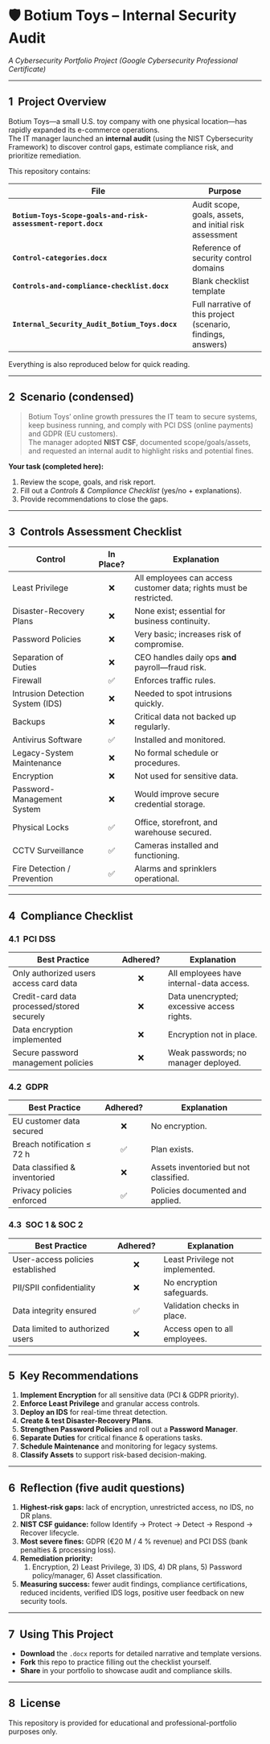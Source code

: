 # 🛡️ Botium Toys – Internal Security Audit  
*A Cybersecurity Portfolio Project (Google Cybersecurity Professional Certificate)*

---

## 1&nbsp;&nbsp;Project Overview  

Botium Toys—a small U.S. toy company with one physical location—has rapidly expanded its e-commerce operations.  
The IT manager launched an **internal audit** (using the NIST Cybersecurity Framework) to discover control gaps, estimate compliance risk, and prioritize remediation.

This repository contains:

| File | Purpose |
|------|---------|
| **`Botium-Toys-Scope-goals-and-risk-assessment-report.docx`** | Audit scope, goals, assets, and initial risk assessment |
| **`Control-categories.docx`** | Reference of security control domains |
| **`Controls-and-compliance-checklist.docx`** | Blank checklist template |
| **`Internal_Security_Audit_Botium_Toys.docx`** | Full narrative of this project (scenario, findings, answers) |

Everything is also reproduced below for quick reading.

---

## 2&nbsp;&nbsp;Scenario (condensed)

> Botium Toys’ online growth pressures the IT team to secure systems, keep business running, and comply with PCI DSS (online payments) and GDPR (EU customers).  
> The manager adopted **NIST CSF**, documented scope/goals/assets, and requested an internal audit to highlight risks and potential fines.

**Your task (completed here):**

1. Review the scope, goals, and risk report.  
2. Fill out a *Controls & Compliance Checklist* (yes/​no + explanations).  
3. Provide recommendations to close the gaps.

---

## 3&nbsp;&nbsp;Controls Assessment Checklist

| Control | In Place? | Explanation |
|---------|:--------:|------------|
| Least Privilege | ❌ | All employees can access customer data; rights must be restricted. |
| Disaster-Recovery Plans | ❌ | None exist; essential for business continuity. |
| Password Policies | ❌ | Very basic; increases risk of compromise. |
| Separation of Duties | ❌ | CEO handles daily ops **and** payroll—fraud risk. |
| Firewall | ✅ | Enforces traffic rules. |
| Intrusion Detection System (IDS) | ❌ | Needed to spot intrusions quickly. |
| Backups | ❌ | Critical data not backed up regularly. |
| Antivirus Software | ✅ | Installed and monitored. |
| Legacy-System Maintenance | ❌ | No formal schedule or procedures. |
| Encryption | ❌ | Not used for sensitive data. |
| Password-Management System | ❌ | Would improve secure credential storage. |
| Physical Locks | ✅ | Office, storefront, and warehouse secured. |
| CCTV Surveillance | ✅ | Cameras installed and functioning. |
| Fire Detection / Prevention | ✅ | Alarms and sprinklers operational. |

---

## 4&nbsp;&nbsp;Compliance Checklist

### 4.1&nbsp;&nbsp;PCI DSS

| Best Practice | Adhered? | Explanation |
|---------------|:-------:|------------|
| Only authorized users access card data | ❌ | All employees have internal-data access. |
| Credit-card data processed/stored securely | ❌ | Data unencrypted; excessive access rights. |
| Data encryption implemented | ❌ | Encryption not in place. |
| Secure password management policies | ❌ | Weak passwords; no manager deployed. |

### 4.2&nbsp;&nbsp;GDPR

| Best Practice | Adhered? | Explanation |
|---------------|:-------:|------------|
| EU customer data secured | ❌ | No encryption. |
| Breach notification ≤ 72 h | ✅ | Plan exists. |
| Data classified & inventoried | ❌ | Assets inventoried but not classified. |
| Privacy policies enforced | ✅ | Policies documented and applied. |

### 4.3&nbsp;&nbsp;SOC 1 & SOC 2

| Best Practice | Adhered? | Explanation |
|---------------|:-------:|------------|
| User-access policies established | ❌ | Least Privilege not implemented. |
| PII/SPII confidentiality | ❌ | No encryption safeguards. |
| Data integrity ensured | ✅ | Validation checks in place. |
| Data limited to authorized users | ❌ | Access open to all employees. |

---

## 5&nbsp;&nbsp;Key Recommendations

1. **Implement Encryption** for all sensitive data (PCI & GDPR priority).  
2. **Enforce Least Privilege** and granular access controls.  
3. **Deploy an IDS** for real-time threat detection.  
4. **Create & test Disaster-Recovery Plans**.  
5. **Strengthen Password Policies** and roll out a **Password Manager**.  
6. **Separate Duties** for critical finance & operations tasks.  
7. **Schedule Maintenance** and monitoring for legacy systems.  
8. **Classify Assets** to support risk-based decision-making.

---

## 6&nbsp;&nbsp;Reflection (five audit questions)

1. **Highest-risk gaps:** lack of encryption, unrestricted access, no IDS, no DR plans.  
2. **NIST CSF guidance:** follow Identify → Protect → Detect → Respond → Recover lifecycle.  
3. **Most severe fines:** GDPR (€20 M / 4 % revenue) and PCI DSS (bank penalties & processing loss).  
4. **Remediation priority:**  
   1) Encryption, 2) Least Privilege, 3) IDS, 4) DR plans, 5) Password policy/manager, 6) Asset classification.  
5. **Measuring success:** fewer audit findings, compliance certifications, reduced incidents, verified IDS logs, positive user feedback on new security tools.

---

## 7&nbsp;&nbsp;Using This Project

- **Download** the `.docx` reports for detailed narrative and template versions.  
- **Fork** this repo to practice filling out the checklist yourself.  
- **Share** in your portfolio to showcase audit and compliance skills.

---

## 8&nbsp;&nbsp;License

This repository is provided for educational and professional-portfolio purposes only.
